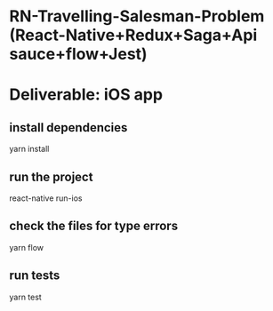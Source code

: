 # RN-Travelling-Salesman-Problem (React-Native+Redux+Saga+Api sauce+flow+Jest)

# Deliverable: iOS app

## install dependencies
yarn install

## run the project
react-native run-ios

## check the files for type errors
yarn flow

## run tests
yarn test

